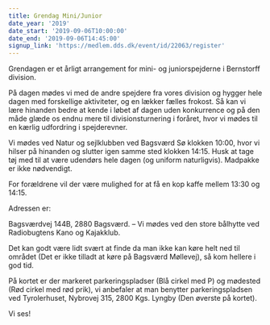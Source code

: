 ```yaml
---
title: Grendag Mini/Junior
date_year: '2019'
date_start: '2019-09-06T10:00:00'
date_end: '2019-09-06T14:45:00'
signup_link: 'https://medlem.dds.dk/event/id/22063/register'
---
```

Grendagen er et årligt arrangement for mini- og juniorspejderne i Bernstorff division.



På dagen mødes vi med de andre spejdere fra vores division og hygger hele dagen med forskellige aktiviteter, og en lækker fælles frokost. Så kan vi lære hinanden bedre at kende i løbet af dagen uden konkurrence og på den måde glæde os endnu mere til divisionsturnering i foråret, hvor vi mødes til en kærlig udfordring i spejderevner.

Vi mødes ved Natur og sejlklubben ved Bagsværd Sø klokken 10:00, hvor vi hilser på hinanden og slutter igen samme sted klokken 14:15. Husk at tage tøj med til at være udendørs hele dagen (og uniform naturligvis). Madpakke er ikke nødvendigt.

For forældrene vil der være mulighed for at få en kop kaffe mellem 13:30 og 14:15.



Adressen er:

Bagsværdvej 144B, 2880 Bagsværd. – Vi mødes ved den store bålhytte ved Radiobugtens Kano og Kajakklub.



Det kan godt være lidt svært at finde da man ikke kan køre helt ned til området (Det er ikke tilladt at køre på Bagsværd Møllevej), så kom hellere i god tid.

På kortet er der markeret parkeringspladser (Blå cirkel med P) og mødested (Rød cirkel med rød prik), vi anbefaler at man benytter parkeringspladsen ved Tyrolerhuset, Nybrovej 315, 2800 Kgs. Lyngby (Den øverste på kortet).

Vi ses!
